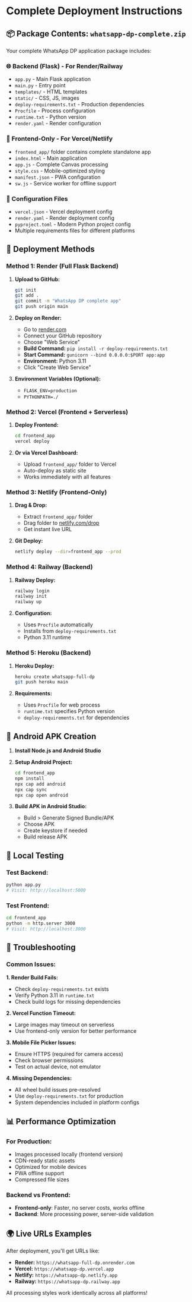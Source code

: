 # Complete Deployment Instructions

## 📦 Package Contents: `whatsapp-dp-complete.zip`

Your complete WhatsApp DP application package includes:

### 🌐 Backend (Flask) - For Render/Railway
- `app.py` - Main Flask application
- `main.py` - Entry point
- `templates/` - HTML templates
- `static/` - CSS, JS, images
- `deploy-requirements.txt` - Production dependencies
- `Procfile` - Process configuration
- `runtime.txt` - Python version
- `render.yaml` - Render configuration

### 📱 Frontend-Only - For Vercel/Netlify  
- `frontend_app/` folder contains complete standalone app
- `index.html` - Main application
- `app.js` - Complete Canvas processing
- `style.css` - Mobile-optimized styling
- `manifest.json` - PWA configuration
- `sw.js` - Service worker for offline support

### 🔧 Configuration Files
- `vercel.json` - Vercel deployment config
- `render.yaml` - Render deployment config
- `pyproject.toml` - Modern Python project config
- Multiple requirements files for different platforms

## 🚀 Deployment Methods

### Method 1: Render (Full Flask Backend)

1. **Upload to GitHub:**
   ```bash
   git init
   git add .
   git commit -m "WhatsApp DP complete app"
   git push origin main
   ```

2. **Deploy on Render:**
   - Go to [render.com](https://render.com)
   - Connect your GitHub repository
   - Choose "Web Service"
   - **Build Command:** `pip install -r deploy-requirements.txt`
   - **Start Command:** `gunicorn --bind 0.0.0.0:$PORT app:app`
   - **Environment:** Python 3.11
   - Click "Create Web Service"

3. **Environment Variables (Optional):**
   - `FLASK_ENV=production`
   - `PYTHONPATH=./`

### Method 2: Vercel (Frontend + Serverless)

1. **Deploy Frontend:**
   ```bash
   cd frontend_app
   vercel deploy
   ```

2. **Or via Vercel Dashboard:**
   - Upload `frontend_app/` folder to Vercel
   - Auto-deploy as static site
   - Works immediately with all features

### Method 3: Netlify (Frontend-Only)

1. **Drag & Drop:**
   - Extract `frontend_app/` folder
   - Drag folder to [netlify.com/drop](https://netlify.com/drop)
   - Get instant live URL

2. **Git Deploy:**
   ```bash
   netlify deploy --dir=frontend_app --prod
   ```

### Method 4: Railway (Backend)

1. **Railway Deploy:**
   ```bash
   railway login
   railway init
   railway up
   ```

2. **Configuration:**
   - Uses `Procfile` automatically
   - Installs from `deploy-requirements.txt`
   - Python 3.11 runtime

### Method 5: Heroku (Backend)

1. **Heroku Deploy:**
   ```bash
   heroku create whatsapp-full-dp
   git push heroku main
   ```

2. **Requirements:**
   - Uses `Procfile` for web process
   - `runtime.txt` specifies Python version
   - `deploy-requirements.txt` for dependencies

## 📱 Android APK Creation

1. **Install Node.js and Android Studio**

2. **Setup Android Project:**
   ```bash
   cd frontend_app
   npm install
   npx cap add android
   npx cap sync
   npx cap open android
   ```

3. **Build APK in Android Studio:**
   - Build > Generate Signed Bundle/APK
   - Choose APK
   - Create keystore if needed
   - Build release APK

## 🧪 Local Testing

### Test Backend:
```bash
python app.py
# Visit: http://localhost:5000
```

### Test Frontend:
```bash
cd frontend_app
python -m http.server 3000
# Visit: http://localhost:3000
```

## 🔧 Troubleshooting

### Common Issues:

**1. Render Build Fails:**
- Check `deploy-requirements.txt` exists
- Verify Python 3.11 in `runtime.txt`
- Check build logs for missing dependencies

**2. Vercel Function Timeout:**
- Large images may timeout on serverless
- Use frontend-only version for better performance

**3. Mobile File Picker Issues:**
- Ensure HTTPS (required for camera access)
- Check browser permissions
- Test on actual device, not emulator

**4. Missing Dependencies:**
- All wheel build issues pre-resolved
- Use `deploy-requirements.txt` for production
- System dependencies included in platform configs

## 📊 Performance Optimization

### For Production:
- Images processed locally (frontend version)
- CDN-ready static assets
- Optimized for mobile devices
- PWA offline support
- Compressed file sizes

### Backend vs Frontend:
- **Frontend-only**: Faster, no server costs, works offline
- **Backend**: More processing power, server-side validation

## 🌍 Live URLs Examples

After deployment, you'll get URLs like:
- **Render:** `https://whatsapp-full-dp.onrender.com`
- **Vercel:** `https://whatsapp-dp.vercel.app`
- **Netlify:** `https://whatsapp-dp.netlify.app`
- **Railway:** `https://whatsapp-dp.railway.app`

All processing styles work identically across all platforms!